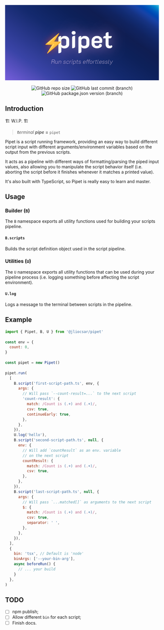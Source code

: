 <div align=center>

<img width=680 src=.github/logo.png>

![GitHub repo size](https://img.shields.io/github/repo-size/jliocsar/pipet?style=for-the-badge&labelColor=4B4BB5&color=fff)
![GitHub last commit (branch)](https://img.shields.io/github/last-commit/jliocsar/pipet/main?style=for-the-badge&labelColor=4B4BB5&color=fff)
![GitHub package.json version (branch)](https://img.shields.io/github/package-json/v/jliocsar/pipet/main?style=for-the-badge&labelColor=4B4BB5&color=fff)

</div>

## Introduction

🏗️ W.I.P. 🏗️

> _**t**erminal **pipe**_ **=** `pipet`

Pipet is a script running framework, providing an easy way to build different script input with different arguments/environment variables based on the output from the previous scripts.

It acts as a pipeline with different ways of formatting/parsing the piped input values, also allowing you to manipulate the script behavior itself (i.e. aborting the script before it finishes whenever it matches a printed value).

It's also built with TypeScript, so Pipet is really easy to learn and master.

## Usage

### Builder (`B`)

The `B` namespace exports all utility functions used for building your scripts pipeline.


#### `B.scripts`

Builds the script definition object used in the script pipeline.

### Utilities (`U`)

The `U` namespace exports all utility functions that can be used during your pipeline process (i.e. logging something before affecting the script environment).

#### `U.log`

Logs a message to the terminal between scripts in the pipeline.

## Example

```js
import { Pipet, B, U } from '@jliocsar/pipet'

const env = {
  count: 0,
}

const pipet = new Pipet()

pipet.run(
  [
    B.script('first-script-path.ts', env, {
      args: {
        // Will pass `--count-result=...` to the next script
        'count-result': {
          match: /Count is (.+) and (.+)/,
          csv: true,
          continueEarly: true,
        },
      },
    }),
    U.log('hello'),
    B.script('second-script-path.ts', null, {
      env: {
        // Will add `countResult` as an env. variable
        // on the next script
        countResult: {
          match: /Count is (.+) and (.+)/,
          csv: true,
        },
      },
    }),
    B.script('last-script-path.ts', null, {
      args: {
        // Will pass `...matched[]` as arguments to the next script
        $: {
          match: /Count is (.+) and (.+)/,
          csv: true,
          separator: ' ',
        },
      },
    }),
  ],
  {
    bin: 'tsx', // Default is 'node'
    binArgs: ['--your-bin-arg'],
    async beforeRun() {
      // ... your build
    }
  },
)
```

## TODO

- [ ] npm publish;
- [ ] Allow different `bin` for each script;
- [ ] Finish docs.
